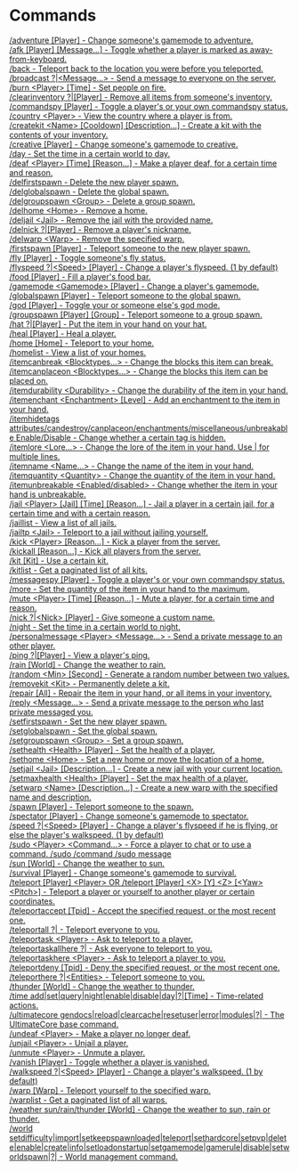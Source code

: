 Commands
====

[/adventure \[Player\] - Change someone's gamemode to adventure.](commands/adventure.md)<br>
[/afk \[Player\] \[Message…\] - Toggle whether a player is marked as away-from-keyboard.](commands/afk.md)<br>
[/back - Teleport back to the location you were before you teleported.](commands/back.md)<br>
[/broadcast ?|\<Message…\> - Send a message to everyone on the server.](commands/broadcast.md)<br>
[/burn \<Player\> \[Time\] - Set people on fire.](commands/burn.md)<br>
[/clearinventory ?|\[Player\] - Remove all items from someone's inventory.](commands/clearinventory.md)<br>
[/commandspy \[Player\] - Toggle a player's or your own commandspy status.](commands/commandspy.md)<br>
[/country \<Player\> - View the country where a player is from.](commands/country.md)<br>
[/createkit \<Name\> \[Cooldown\] \[Description…\] - Create a kit with the contents of your inventory.](commands/createkit.md)<br>
[/creative \[Player\] - Change someone's gamemode to creative.](commands/creative.md)<br>
[/day - Set the time in a certain world to day.](commands/day.md)<br>
[/deaf \<Player\> \[Time\] \[Reason…\] - Make a player deaf, for a certain time and reason.](commands/deaf.md)<br>
[/delfirstspawn - Delete the new player spawn.](commands/delfirstspawn.md)<br>
[/delglobalspawn - Delete the global spawn.](commands/delglobalspawn.md)<br>
[/delgroupspawn \<Group\> - Delete a group spawn.](commands/delgroupspawn.md)<br>
[/delhome \<Home\> - Remove a home.](commands/delhome.md)<br>
[/deljail \<Jail\> - Remove the jail with the provided name.](commands/deljail.md)<br>
[/delnick ?|\[Player\] - Remove a player's nickname.](commands/delnick.md)<br>
[/delwarp \<Warp\> - Remove the specified warp.](commands/delwarp.md)<br>
[/firstspawn \[Player\] - Teleport someone to the new player spawn.](commands/firstspawn.md)<br>
[/fly \[Player\] - Toggle someone's fly status.](commands/fly.md)<br>
[/flyspeed ?|\<Speed\> \[Player\] - Change a player's flyspeed. (1 by default)](commands/flyspeed.md)<br>
[/food \[Player\] - Fill a player's food bar.](commands/food.md)<br>
[/gamemode \<Gamemode\> \[Player\] - Change a player's gamemode.](commands/gamemode.md)<br>
[/globalspawn \[Player\] - Teleport someone to the global spawn.](commands/globalspawn.md)<br>
[/god \[Player\] - Toggle your or someone else's god mode.](commands/god.md)<br>
[/groupspawn \[Player\] \[Group\] - Teleport someone to a group spawn.](commands/groupspawn.md)<br>
[/hat ?|\[Player\] - Put the item in your hand on your hat.](commands/hat.md)<br>
[/heal \[Player\] - Heal a player.](commands/heal.md)<br>
[/home \[Home\] - Teleport to your home.](commands/home.md)<br>
[/homelist - View a list of your homes.](commands/homelist.md)<br>
[/itemcanbreak \<Blocktypes…\> - Change the blocks this item can break.](commands/itemcanbreak.md)<br>
[/itemcanplaceon \<Blocktypes…\> - Change the blocks this item can be placed on.](commands/itemcanplaceon.md)<br>
[/itemdurability \<Durability\> - Change the durability of the item in your hand.](commands/itemdurability.md)<br>
[/itemenchant \<Enchantment\> \[Level\] - Add an enchantment to the item in your hand.](commands/itemenchant.md)<br>
[/itemhidetags attributes/candestroy/canplaceon/enchantments/miscellaneous/unbreakable Enable/Disable - Change whether a certain tag is hidden.](commands/itemhidetags.md)<br>
[/itemlore \<Lore…\> - Change the lore of the item in your hand. Use | for multiple lines.](commands/itemlore.md)<br>
[/itemname \<Name…\> - Change the name of the item in your hand.](commands/itemname.md)<br>
[/itemquantity \<Quantity\> - Change the quantity of the item in your hand.](commands/itemquantity.md)<br>
[/itemunbreakable \<Enabled/disabled\> - Change whether the item in your hand is unbreakable.](commands/itemunbreakable.md)<br>
[/jail \<Player\> \[Jail\] \[Time\] \[Reason…\] - Jail a player in a certain jail, for a certain time and with a certain reason.](commands/jail.md)<br>
[/jaillist - View a list of all jails.](commands/jaillist.md)<br>
[/jailtp \<Jail\> - Teleport to a jail without jailing yourself.](commands/jailtp.md)<br>
[/kick \<Player\> \[Reason…\] - Kick a player from the server.](commands/kick.md)<br>
[/kickall \[Reason…\] - Kick all players from the server.](commands/kickall.md)<br>
[/kit \[Kit\] - Use a certain kit.](commands/kit.md)<br>
[/kitlist - Get a paginated list of all kits.](commands/kitlist.md)<br>
[/messagespy \[Player\] - Toggle a player's or your own commandspy status.](commands/messagespy.md)<br>
[/more - Set the quantity of the item in your hand to the maximum.](commands/more.md)<br>
[/mute \<Player\> \[Time\] \[Reason…\] - Mute a player, for a certain time and reason.](commands/mute.md)<br>
[/nick ?|\<Nick\> \[Player\] - Give someone a custom name.](commands/nick.md)<br>
[/night - Set the time in a certain world to night.](commands/night.md)<br>
[/personalmessage \<Player\> \<Message…\> - Send a private message to an other player.](commands/personalmessage.md)<br>
[/ping ?|\[Player\] - View a player's ping.](commands/ping.md)<br>
[/rain \[World\] - Change the weather to rain.](commands/rain.md)<br>
[/random \<Min\> \[Second\] - Generate a random number between two values.](commands/random.md)<br>
[/removekit \<Kit\> - Permanently delete a kit.](commands/removekit.md)<br>
[/repair \[All\] - Repair the item in your hand, or all items in your inventory.](commands/repair.md)<br>
[/reply \<Message…\> - Send a private message to the person who last private messaged you.](commands/reply.md)<br>
[/setfirstspawn - Set the new player spawn.](commands/setfirstspawn.md)<br>
[/setglobalspawn - Set the global spawn.](commands/setglobalspawn.md)<br>
[/setgroupspawn \<Group\> - Set a group spawn.](commands/setgroupspawn.md)<br>
[/sethealth \<Health\> \[Player\] - Set the health of a player.](commands/sethealth.md)<br>
[/sethome \<Home\> - Set a new home or move the location of a home.](commands/sethome.md)<br>
[/setjail \<Jail\> \[Description…\] - Create a new jail with your current location.](commands/setjail.md)<br>
[/setmaxhealth \<Health\> \[Player\] - Set the max health of a player.](commands/setmaxhealth.md)<br>
[/setwarp \<Name\> \[Description…\] - Create a new warp with the specified name and description.](commands/setwarp.md)<br>
[/spawn \[Player\] - Teleport someone to the spawn.](commands/spawn.md)<br>
[/spectator \[Player\] - Change someone's gamemode to spectator.](commands/spectator.md)<br>
[/speed ?|\<Speed\> \[Player\] - Change a player's flyspeed if he is flying, or else the player's walkspeed. (1 by default)](commands/speed.md)<br>
[/sudo \<Player\> \<Command…\> - Force a player to chat or to use a command.
/sudo <Player> /command
/sudo <Player> message](commands/sudo.md)<br>
[/sun \[World\] - Change the weather to sun.](commands/sun.md)<br>
[/survival \[Player\] - Change someone's gamemode to survival.](commands/survival.md)<br>
[/teleport \[Player\] \<Player\> OR /teleport \[Player\] \<X\> \[Y\] \<Z\> \[\<Yaw\> \<Pitch\>\] - Teleport a player or yourself to another player or certain coordinates.](commands/teleport.md)<br>
[/teleportaccept \[Tpid\] - Accept the specified request, or the most recent one.](commands/teleportaccept.md)<br>
[/teleportall ?| - Teleport everyone to you.](commands/teleportall.md)<br>
[/teleportask \<Player\> - Ask to teleport to a player.](commands/teleportask.md)<br>
[/teleportaskallhere ?| - Ask everyone to teleport to you.](commands/teleportaskallhere.md)<br>
[/teleportaskhere \<Player\> - Ask to teleport a player to you.](commands/teleportaskhere.md)<br>
[/teleportdeny \[Tpid\] - Deny the specified request, or the most recent one.](commands/teleportdeny.md)<br>
[/teleporthere ?|\<Entities\> - Teleport someone to you.](commands/teleporthere.md)<br>
[/thunder \[World\] - Change the weather to thunder.](commands/thunder.md)<br>
[/time add|set|query|night|enable|disable|day|?|\[Time\] - Time-related actions.](commands/time.md)<br>
[/ultimatecore gendocs|reload|clearcache|resetuser|error|modules|?| - The UltimateCore base command.](commands/ultimatecore.md)<br>
[/undeaf \<Player\> - Make a player no longer deaf.](commands/undeaf.md)<br>
[/unjail \<Player\> - Unjail a player.](commands/unjail.md)<br>
[/unmute \<Player\> - Unmute a player.](commands/unmute.md)<br>
[/vanish \[Player\] - Toggle whether a player is vanished.](commands/vanish.md)<br>
[/walkspeed ?|\<Speed\> \[Player\] - Change a player's walkspeed. (1 by default)](commands/walkspeed.md)<br>
[/warp \[Warp\] - Teleport yourself to the specified warp.](commands/warp.md)<br>
[/warplist - Get a paginated list of all warps.](commands/warplist.md)<br>
[/weather sun/rain/thunder \[World\] - Change the weather to sun, rain or thunder.](commands/weather.md)<br>
[/world setdifficulty|import|setkeepspawnloaded|teleport|sethardcore|setpvp|delete|enable|create|info|setloadonstartup|setgamemode|gamerule|disable|setworldspawn|?| - World management command.](commands/world.md)<br>
